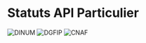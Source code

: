 # Statuts API Particulier

![DINUM](https://github.com/etalab/statut.particulier.api.gouv.fr/actions/workflows/global.yml/badge.svg)
![DGFIP](https://github.com/etalab/statut.particulier.api.gouv.fr/actions/workflows/dgfip.yml/badge.svg)
![CNAF](https://github.com/etalab/statut.particulier.api.gouv.fr/actions/workflows/cnaf.yml/badge.svg)
